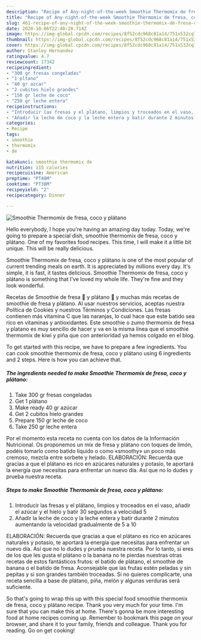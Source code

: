 ```yaml
---
description: "Recipe of Any-night-of-the-week Smoothie Thermomix de fresa, coco y plátano"
title: "Recipe of Any-night-of-the-week Smoothie Thermomix de fresa, coco y plátano"
slug: 461-recipe-of-any-night-of-the-week-smoothie-thermomix-de-fresa-coco-y-platano
date: 2020-10-06T22:40:28.714Z
image: https://img-global.cpcdn.com/recipes/8f52cdc968c81a14/751x532cq70/smoothie-thermomix-de-fresa-coco-y-platano-foto-principal.jpg
thumbnail: https://img-global.cpcdn.com/recipes/8f52cdc968c81a14/751x532cq70/smoothie-thermomix-de-fresa-coco-y-platano-foto-principal.jpg
cover: https://img-global.cpcdn.com/recipes/8f52cdc968c81a14/751x532cq70/smoothie-thermomix-de-fresa-coco-y-platano-foto-principal.jpg
author: Stanley Hernandez
ratingvalue: 4.7
reviewcount: 17342
recipeingredient:
- "300 gr fresas congeladas"
- "1 pltano"
- "40 gr azcar"
- "2 cubitos hielo grandes"
- "150 gr leche de coco"
- "250 gr leche entera"
recipeinstructions:
- "Introducir las fresas y el plátano, limpios y troceados en el vaso, añadir el azúcar y el hielo y batir 30 segundos a velocidad 5"
- "Añadir la leche de coco y la leche entera y batir durante 2 minutos aumentando la velocidad gradualmente de 5 a 10"
categories:
- Recipe
tags:
- smoothie
- thermomix
- de

katakunci: smoothie thermomix de 
nutrition: 115 calories
recipecuisine: American
preptime: "PT40M"
cooktime: "PT38M"
recipeyield: "2"
recipecategory: Dinner

---
```



![Smoothie Thermomix de fresa, coco y plátano](https://img-global.cpcdn.com/recipes/8f52cdc968c81a14/751x532cq70/smoothie-thermomix-de-fresa-coco-y-platano-foto-principal.jpg)

Hello everybody, I hope you're having an amazing day today. Today, we're going to prepare a special dish, smoothie thermomix de fresa, coco y plátano. One of my favorites food recipes. This time, I will make it a little bit unique. This will be really delicious.

Smoothie Thermomix de fresa, coco y plátano is one of the most popular of current trending meals on earth. It is appreciated by millions every day. It's simple, it is fast, it tastes delicious. Smoothie Thermomix de fresa, coco y plátano is something that I've loved my whole life. They're fine and they look wonderful.

Recetas de Smoothie de fresa 🍓 y plátano 🍌 y muchas más recetas de smoothie de fresa y plátano. Al usar nuestros servicios, aceptas nuestra Política de Cookies y nuestros Términos y Condiciones. Las fresas contienen más vitamina C que las naranjas, lo cual hace que este batido sea rico en vitaminas y antioxidantes. Este smoothie o zumo thermomix de fresa y platano es muy sencillo de hacer y va en la misma línea que el smoothie thermomix de kiwi y piña que con anterioridad ya hemos colgado en el blog.


To get started with this recipe, we have to prepare a few ingredients. You can cook smoothie thermomix de fresa, coco y plátano using 6 ingredients and 2 steps. Here is how you can achieve that.

<!--inarticleads1-->

##### The ingredients needed to make Smoothie Thermomix de fresa, coco y plátano:

1. Take 300 gr fresas congeladas
1. Get 1 plátano
1. Make ready 40 gr azúcar
1. Get 2 cubitos hielo grandes
1. Prepare 150 gr leche de coco
1. Take 250 gr leche entera


Por el momento esta receta no cuenta con los datos de la Información Nutricional. Os proponemos un mix de fresa y plátano con toques de limón, podéis tomarlo como batido líquido o como «smoothy» un poco más cremoso, mezcla entre sorbete y helado. ELABORACIÓN: Recuerda que gracias a que el plátano es rico en azúcares naturales y potasio, te aportará la energía que necesitas para enfrentar un nuevo día. Así que no lo dudes y prueba nuestra receta. 

<!--inarticleads2-->

##### Steps to make Smoothie Thermomix de fresa, coco y plátano:

1. Introducir las fresas y el plátano, limpios y troceados en el vaso, añadir el azúcar y el hielo y batir 30 segundos a velocidad 5
1. Añadir la leche de coco y la leche entera y batir durante 2 minutos aumentando la velocidad gradualmente de 5 a 10


ELABORACIÓN: Recuerda que gracias a que el plátano es rico en azúcares naturales y potasio, te aportará la energía que necesitas para enfrentar un nuevo día. Así que no lo dudes y prueba nuestra receta. Por lo tanto, si eres de los que les gusta el plátano o la banana no te pierdas nuestras otras recetas de estos fantásticos frutos: el batido de plátano, el smoothie de banana o el batido de fresa. Aconsejable que las frutas estén peladas y sin pepitas y si son grandes también troceadas. Si no quieres complicarte, una receta sencilla a base de plátano, piña, melón y algunas verduras será suficiente. 

So that's going to wrap this up with this special food smoothie thermomix de fresa, coco y plátano recipe. Thank you very much for your time. I'm sure that you can make this at home. There's gonna be more interesting food at home recipes coming up. Remember to bookmark this page on your browser, and share it to your family, friends and colleague. Thank you for reading. Go on get cooking!

